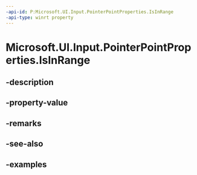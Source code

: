 ```yaml
---
-api-id: P:Microsoft.UI.Input.PointerPointProperties.IsInRange
-api-type: winrt property
---
```


# Microsoft.UI.Input.PointerPointProperties.IsInRange

<!--
public bool IsInRange { get; }
-->


## -description

## -property-value

## -remarks

## -see-also

## -examples


